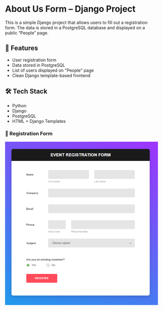 # About Us Form – Django Project

This is a simple Django project that allows users to fill out a registration form. The data is stored in a PostgreSQL database and displayed on a public “People” page.

## 🔧 Features
- User registration form
- Data stored in PostgreSQL
- List of users displayed on "People" page
- Clean Django template-based frontend

## 🛠️ Tech Stack
- Python
- Django
- PostgreSQL
- HTML + Django Templates

### 📝 Registration Form
![Registration Form](screenshots/img.png)
